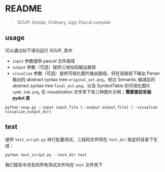 # README

> SOUP: Simple, Ordinary, Ugly Pascal compiler

## usage

可以通过如下语句运行 SOUP, 其中

- `input` 参数提供 pascal 文件路径
- `output` 参数（可选）提供三地址码输出路径
- `visualize` 参数（可选）提供可视化图片输出路径，将在该路径下输出 Parser 输出的 abstract syntax tree `original_ast.png`，经过 Semantic 缩减后的 abstract syntax tree `final_ast.png`，以及 SymbolTable 的可视化图片 `symb_tab.png`, 在 *visualization* 文件夹下有三种图片示例；**需要提前安装 pydot 库**

```
python soup.py --input input_file [--output output_file] [--visualize visualize_output_dir]
```

## test

提供 `test_script.py` 进行批量测试，三段码文件将在 `test_dir` 指定的目录下生成：

```
python test_script.py --test_dir test
```

我们报告中涉及的所有测试文件均在 `test` 文件夹下
